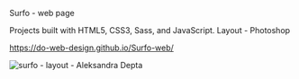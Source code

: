 Surfo - web page

Projects built with HTML5, CSS3, Sass, and JavaScript. 
Layout - Photoshop

https://do-web-design.github.io/Surfo-web/

![surfo - layout - Aleksandra Depta](https://user-images.githubusercontent.com/100097416/163623614-f91380dd-4513-4507-affc-7f6b4f23f79c.jpg)
